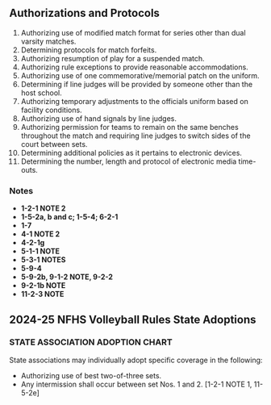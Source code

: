 <!-- Section: Authorizations and Protocols -->

## Authorizations and Protocols

1. Authorizing use of modified match format for series other than dual varsity matches.
2. Determining protocols for match forfeits.
3. Authorizing resumption of play for a suspended match.
4. Authorizing rule exceptions to provide reasonable accommodations.
5. Authorizing use of one commemorative/memorial patch on the uniform.
6. Determining if line judges will be provided by someone other than the host school.
7. Authorizing temporary adjustments to the officials uniform based on facility conditions.
8. Authorizing use of hand signals by line judges.
9. Authorizing permission for teams to remain on the same benches throughout the match and requiring line judges to switch sides of the court between sets.
10. Determining additional policies as it pertains to electronic devices.
11. Determining the number, length and protocol of electronic media time-outs.

### Notes

- **1-2-1 NOTE 2**
- **1-5-2a, b and c; 1-5-4; 6-2-1**
- **1-7**
- **4-1 NOTE 2**
- **4-2-1g**
- **5-1-1 NOTE**
- **5-3-1 NOTES**
- **5-9-4**
- **5-9-2b, 9-1-2 NOTE, 9-2-2**
- **9-2-1b NOTE**
- **11-2-3 NOTE**

<!-- Section: State Adoptions -->

## 2024-25 NFHS Volleyball Rules State Adoptions

### STATE ASSOCIATION ADOPTION CHART

State associations may individually adopt specific coverage in the following:

- Authorizing use of best two-of-three sets.
- Any intermission shall occur between set Nos. 1 and 2. [1-2-1 NOTE 1, 11-5-2e]
